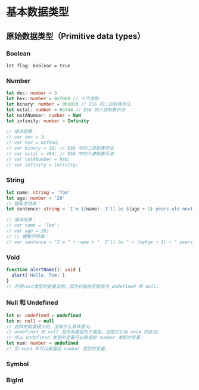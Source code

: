 # 基本数据类型

## 原始数据类型（Primitive data types）

### Boolean

```
let flag: boolean = true
```

### Number

```ts
let dec: number = 3
let hex: number = 0xf00d // 十六进制
let binary: number = 0b1010 // ES6 的二进制表示法
let octal: number = 0o744 // ES6 的八进制表示法
let notANumber: number = NaN
let infinity: number = Infinity

// 编译结果：
// var dec = 3;
// var hex = 0xf00d;
// var binary = 10; // ES6 中的二进制表示法
// var octal = 484; // ES6 中的八进制表示法
// var notANumber = NaN;
// var infinity = Infinity;
```

### String

```ts
let name: string = 'Tom'
let age: number = '20'
// 模板字符串：
let sentence: string = `I'm ${name}. I'll be ${age + 1} years old next mouth.`

// 编译结果：
// var name = 'Tom';
// var age = 20;
// // 模板字符串：
// var sentence = "I'm " + name + ". I'll be " + (myAge + 1) + " years old next month.";
```

### Void

```ts
function alertName(): void {
  alert('Hello, Tom!')
}
// 声明void类型的变量没用，因为只能给它赋值为 undefined 和 null。
```

### Null 和 Undefined

```ts
let u: undefined = undefined
let n: null = null
// 这样的赋值很少用，没有什么具体意义。
// undefined 和 null 是所有类型的子类型，这是它们与 void 的区别。
// 所以 undefined 类型的变量可以赋值给 number 类型的变量：
let num: number = undefined
// 但 void 不可以赋值给 number 类型的变量。
```

### Symbol

### BigInt
